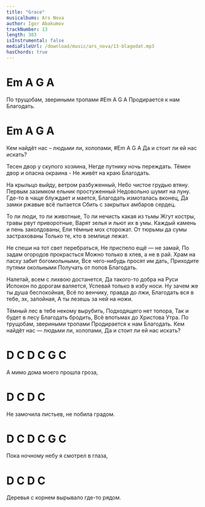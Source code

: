 ```yaml
---
title: "Grace"
musicalbums: Ars Nova
author: Igor Abakumov
trackNumber: 13
length: 303
isInstrumental: false
mediaFileUrl: /download/music/ars_nova/13-blagodat.mp3
hasChords: true
---
```


# Em    A         G       A
По трущобам, звериными тропами
#Em    A        G        A
Продирается к нам Благодать.
# Em     A             G        A
Кем найдёт нас – людьми ли, холопами,
#Em     A      G         A
Да и стоит ли ей нас искать?

Тесен двор у скупого хозяина,
Негде путнику ночь переждать.
Тёмен двор и опасна окраина -
Не живёт на краю Благодать.

На крыльцо выйду, ветром разбуженный,
Небо чистое грудью втяну.
Первым зазимком ельник простуженный
Недовольно шумит на луну.
Где-то в чаще блуждает и мается,
Благодать измоталась вконец,
Да замки ржавые всё пытается
Сбить с закрытых амбаров сердец.

То ли люди, то ли животные,
То ли нечисть какая из тьмы
Жгут костры, травы рвут приворотные,
Варят зелья и льют их в умы.
Каждый камень и пень заколдованы,
Ели тёмные мох сторожат.
От тюрьмы да сумы застрахованы
Только те, кто в землице лежат.

Не спеши на тот свет перебраться,
Не приспело ещё — не замай,
По задам огородов прокрасться
Можно только в хлев, а не в рай.
Храм на пасху забит богомольными,
Все чего-нибудь просят им дать,
Приходите путями окольными
Получать от попов Благодать.

Налетай, всем с лихвою достанется,
Да такого-то добра на Руси
Испокон по дорогам валяется,
Успевай только в избу носи.
Ну зачем же ты душа беспокойная,
Всё по венчику, правда до лжи,
Благодать вся в тебе, эх, запойная,
А ты лезешь за ней на ножи.

Тёмный лес в тебе некому вырубить,
Подходящего нет топора,
Так и будет в лесу Благодать бродить,
Всё впотьмах до Христова Утра.
По трущобам, звериными тропами
Продирается к нам Благодать.
Кем найдёт нас — людьми ли, холопами,
Да и стоит ли ей нас искать?

#   D    C       D            C  G C
А мимо дома моего прошла гроза,
# D      C             D          C
Не замочила листьев, не побила градом.
#   D     C        D               C  G C
Пока ночному небу я смотрел в глаза,
#   D       C          D           C
Деревья с корнем вырывало где-то рядом.
